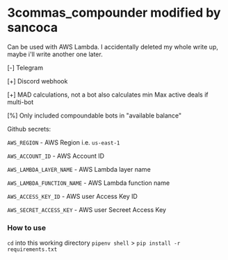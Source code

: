 # 3commas_compounder modified by sancoca
Can be used with AWS Lambda. I accidentally deleted my whole write up, maybe i'll write another one later.

[-] Telegram

[+] Discord webhook

[+] MAD calculations, not a bot also calculates min Max active deals if multi-bot

[%] Only included compoundable bots in "available balance"


Github secrets:

`AWS_REGION` - AWS Region i.e. `us-east-1`

`AWS_ACCOUNT_ID` - AWS Account ID

`AWS_LAMBDA_LAYER_NAME` - AWS Lambda layer name

`AWS_LAMBDA_FUNCTION_NAME` - AWS Lambda function name

`AWS_ACCESS_KEY_ID` - AWS user Access Key ID

`AWS_SECRET_ACCESS_KEY` - AWS user Secreet Access Key


### How to use

`cd` into this working directory `pipenv shell` > `pip install -r requirements.txt`